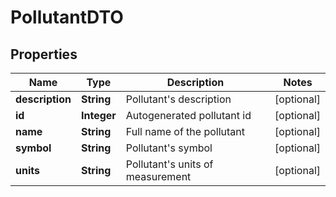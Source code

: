 
# PollutantDTO

## Properties
Name | Type | Description | Notes
------------ | ------------- | ------------- | -------------
**description** | **String** | Pollutant&#39;s description |  [optional]
**id** | **Integer** | Autogenerated pollutant id |  [optional]
**name** | **String** | Full name of the pollutant |  [optional]
**symbol** | **String** | Pollutant&#39;s symbol |  [optional]
**units** | **String** | Pollutant&#39;s units of measurement |  [optional]



